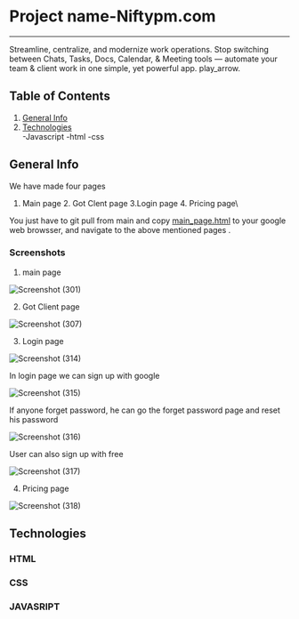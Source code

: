 # Project name-Niftypm.com
***
Streamline, centralize, and modernize work operations. Stop switching between Chats, Tasks, Docs, Calendar, & Meeting tools — automate your team & client work in one simple, yet powerful app. play_arrow.

## Table of Contents
1. [General Info](#general-info)
2. [Technologies](#technologies)\
  -Javascript
  -html
  -css

## General Info

We have made four pages 
1. Main page 2. Got Clent page 3.Login page 4. Pricing page\

You just have to git pull from main and copy [main_page.html]() to your google web browsser, and navigate to the above mentioned pages .

### Screenshots
1. main page

![Screenshot (301)](https://user-images.githubusercontent.com/77038699/107173837-ca2cd200-69ee-11eb-9480-8830c9d67c42.png)


2. Got Client page

![Screenshot (307)](https://user-images.githubusercontent.com/77038699/107174481-5c81a580-69f0-11eb-9727-6d2b9f4497f9.png)


3. Login page

![Screenshot (314)](https://user-images.githubusercontent.com/77038699/107174857-4f18eb00-69f1-11eb-9992-2adfba69ef5e.png)

In login page we can sign up with google

![Screenshot (315)](https://user-images.githubusercontent.com/77038699/107174906-753e8b00-69f1-11eb-81c5-bb52838f89ac.png)

If anyone forget password, he can go the forget password page and reset his password

![Screenshot (316)](https://user-images.githubusercontent.com/77038699/107175034-c64e7f00-69f1-11eb-81b0-d17cae10eadd.png)

User can also sign up with free

![Screenshot (317)](https://user-images.githubusercontent.com/77038699/107175095-f1d16980-69f1-11eb-8e48-1f05a268bcf8.png)

4. Pricing page

![Screenshot (318)](https://user-images.githubusercontent.com/77038699/107175152-1d545400-69f2-11eb-9c55-126d19747543.png)

## Technologies

### HTML

### CSS

### JAVASRIPT




